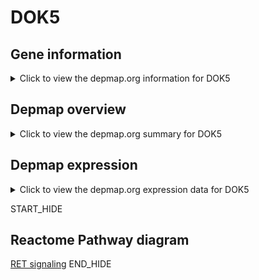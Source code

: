 <h1>DOK5</h1>

<h2>Gene information</h2>
<details>
  <summary>Click to view the depmap.org information for DOK5</summary>
  <iframe src="https://depmap.org/portal/gene/DOK5?tab=about" style="border:none;width:100%;height:800px"></iframe>
</details>

<h2>Depmap overview</h2>
<details>
  <summary>Click to view the depmap.org summary for DOK5</summary>
  <iframe src="https://depmap.org/portal/gene/DOK5?tab=overview" style="border:none;width:100%;height:800px"></iframe>
</details>

<h2>Depmap expression</h2>
<details>
  <summary>Click to view the depmap.org expression data for DOK5</summary>
  <iframe src="https://depmap.org/portal/gene/DOK5?tab=characterization" style="border:none;width:100%;height:800px"></iframe>
</details>


START_HIDE
<h2>Reactome Pathway diagram</h2>
<a href="https://reactome.org/PathwayBrowser/#/R-HSA-8853659">RET signaling</a>
END_HIDE


